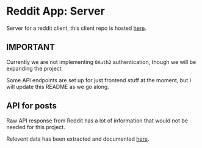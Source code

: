 # Reddit App: Server

Server for a reddit client, this client repo is hosted [here](https://github.com/Chuck-Gibson/reddit-app).

## IMPORTANT

Currently we are not implementing `OAuth2` authentication, though we will
be expanding the project

Some API endpoints are set up for just frontend stuff at the moment,
but I will update this README as we go along.

## API for posts

Raw API response from Reddit has a lot of information that would not be needed
for this project.

Relevent data has been extracted and documented [here](./docs/reddit-posts-api.md).
